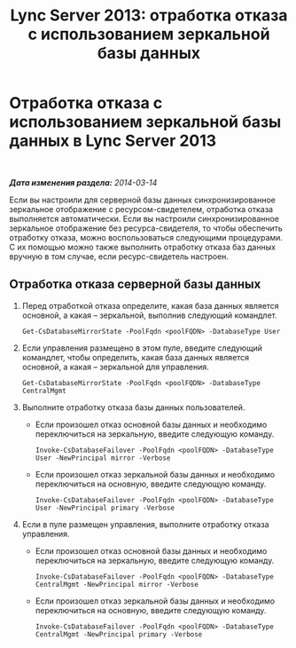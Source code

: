 ﻿---
title: 'Lync Server 2013: отработка отказа с использованием зеркальной базы данных'
TOCTitle: Отработка отказа с использованием зеркальной базы данных
ms:assetid: 70185476-e3d4-440a-9316-fa24b226343e
ms:mtpsurl: https://technet.microsoft.com/ru-ru/library/JJ204991(v=OCS.15)
ms:contentKeyID: 49310130
ms.date: 05/19/2016
mtps_version: v=OCS.15
ms.translationtype: HT
---

# Отработка отказа с использованием зеркальной базы данных в Lync Server 2013

 

_**Дата изменения раздела:** 2014-03-14_

Если вы настроили для серверной базы данных синхронизированное зеркальное отображение с ресурсом-свидетелем, отработка отказа выполняется автоматически. Если вы настроили синхронизированное зеркальное отображение без ресурса-свидетеля, то чтобы обеспечить отработку отказа, можно воспользоваться следующими процедурами. С их помощью можно также выполнить отработку отказа баз данных вручную в том случае, если ресурс-свидетель настроен.

## Отработка отказа серверной базы данных

1.  Перед отработкой отказа определите, какая база данных является основной, а какая – зеркальной, выполнив следующий командлет.
    
        Get-CsDatabaseMirrorState -PoolFqdn <poolFQDN> -DatabaseType User

2.  Если управления размещено в этом пуле, введите следующий командлет, чтобы определить, какая база данных является основной, а какая – зеркальной для управления.
    
        Get-CsDatabaseMirrorState -PoolFqdn <poolFQDN> -DatabaseType CentralMgmt

3.  Выполните отработку отказа базы данных пользователей.
    
      - Если произошел отказ основной базы данных и необходимо переключиться на зеркальную, введите следующую команду.
        
            Invoke-CsDatabaseFailover -PoolFqdn <poolFQDN> -DatabaseType User -NewPrincipal mirror -Verbose
    
      - Если произошел отказ зеркальной базы данных и необходимо переключиться на основную, введите следующую команду.
        
            Invoke-CsDatabaseFailover -PoolFqdn <poolFQDN> -DatabaseType User -NewPrincipal primary -Verbose

4.  Если в пуле размещен управления, выполните отработку отказа управления.
    
      - Если произошел отказ основной базы данных и необходимо переключиться на зеркальную, введите следующую команду.
        
            Invoke-CsDatabaseFailover -PoolFqdn <poolFQDN> -DatabaseType CentralMgmt -NewPrincipal mirror -Verbose
    
      - Если произошел отказ зеркальной базы данных и необходимо переключиться на основную, введите следующую команду.
        
            Invoke-CsDatabaseFailover -PoolFqdn <poolFQDN> -DatabaseType CentralMgmt -NewPrincipal primary -Verbose

